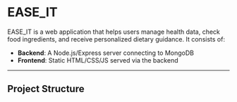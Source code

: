 # EASE_IT

EASE_IT is a web application that helps users manage health data, check food ingredients, and receive personalized dietary guidance. It consists of:

- **Backend**: A Node.js/Express server connecting to MongoDB
- **Frontend**: Static HTML/CSS/JS served via the backend

---

## Project Structure

